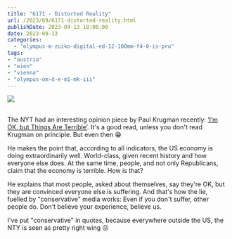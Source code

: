 ```yaml
---
title: "6171 - Distorted Reality"
url: /2023/09/6171-distorted-reality.html
publishDate: 2023-09-13 18:00:00
date: 2023-09-13
categories:
  - "olympus-m-zuiko-digital-ed-12-100mm-f4-0-is-pro"
tags:
- "austria"
- "wien"
- "vienna"
- "olympus-om-d-e-m1-mk-iii"
---
```

<div class="container">
<div class="center"><a target="_blank" href="https://d25zfm9zpd7gm5.cloudfront.net/1200x1200/2020/20200518_175241_lr.jpg"><img class="webfeedsFeaturedVisual" src="https://d25zfm9zpd7gm5.cloudfront.net/0600x0600/2020/20200518_175241_lr.jpg" /></a></div>
</div>
<br />

The NYT had an interesting opinion piece by Paul Krugman
recently: [‘I’m OK, but Things Are
Terrible’](https://www.nytimes.com/2023/09/07/opinion/economy-inflation-negativity.html?searchResultPosition=12).
It's a good read, unless you don't read Krugman on
principle. But even then :grin:

He makes the point that, according to all indicators, the US
economy is doing extraordinarily well. World-class, given
recent history and how everyone else does. At the same time,
people, and not only Republicans, claim that the economy is
terrible. How is that?

He explains that most people, asked about themselves, say
they're OK, but they are convinced everyone else is
suffering. And that's how the lie, fuelled by "conservative"
media works: Even if you don't suffer, other people do.
Don't believe your experience, believe us.

I've put "conservative" in quotes, because everywhere
outside the US, the NTY is seen as pretty right wing
:stuck_out_tongue:
